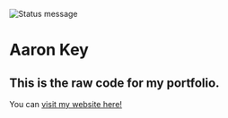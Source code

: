 ![Status message](https://img.shields.io/badge/Status-Deployed-success)

# Aaron Key

## This is the raw code for my portfolio.

You can [visit my website here!](https://www.aaronkey.com)
